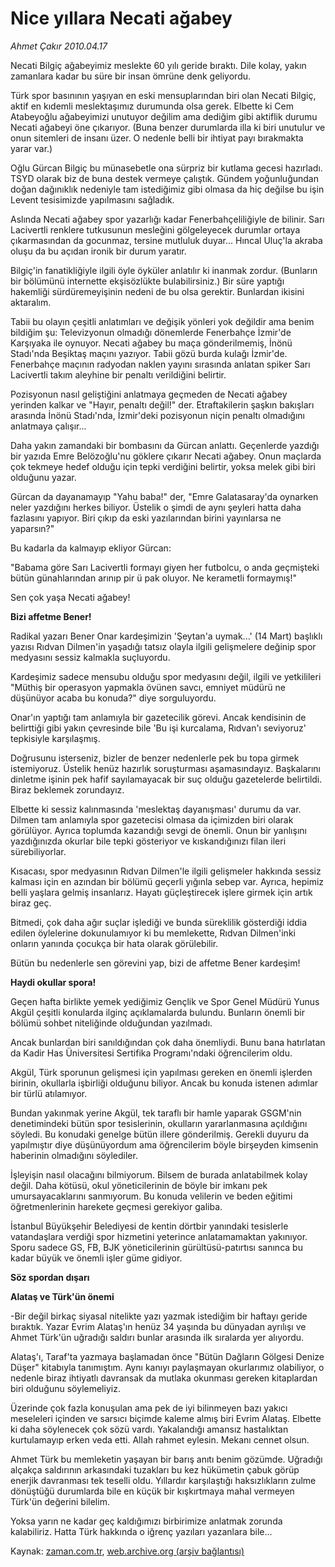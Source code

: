 # Nice yıllara Necati ağabey

*Ahmet Çakır 2010.04.17*

<tr><td class="metin" colspan="2" style="padding-top: 20px; padding-left: 5px; ">Necati Bilgiç ağabeyimiz meslekte 60 yılı geride bıraktı. Dile kolay, yakın zamanlara kadar bu süre bir insan ömrüne denk geliyordu.</td></tr><tr><td class="metin" colspan="2" style="padding-top: 20px; padding-left: 5px; "><p>Türk spor basınının yaşıyan en eski mensuplarından biri olan Necati Bilgiç, aktif en kıdemli meslektaşımız durumunda olsa gerek. Elbette ki Cem Atabeyoğlu ağabeyimizi unutuyor değilim ama dediğim gibi aktiflik durumu Necati ağabeyi öne çıkarıyor. (Buna benzer durumlarda illa ki biri unutulur ve onun sitemleri de insanı üzer. O nedenle belli bir ihtiyat payı bırakmakta yarar var.)
<p>Oğlu Gürcan Bilgiç bu münasebetle ona sürpriz bir kutlama gecesi hazırladı. TSYD olarak biz de buna destek vermeye çalıştık. Gündem yoğunluğundan doğan dağınıklık nedeniyle tam istediğimiz gibi olmasa da hiç değilse bu işin Levent tesisimizde yapılmasını sağladık.
<p>Aslında Necati ağabey spor yazarlığı kadar Fenerbahçeliliğiyle de bilinir. Sarı Lacivertli renklere tutkusunun mesleğini gölgeleyecek durumlar ortaya çıkarmasından da gocunmaz, tersine mutluluk duyar... Hıncal Uluç'la akraba oluşu da bu açıdan ironik bir durum yaratır.
<p>Bilgiç'in fanatikliğiyle ilgili öyle öyküler anlatılır ki inanmak zordur. (Bunların bir bölümünü internette ekşisözlükte bulabilirsiniz.) Bir süre yaptığı hakemliği sürdüremeyişinin nedeni de bu olsa gerektir. Bunlardan ikisini aktaralım.
<p>Tabii bu olayın çeşitli anlatımları ve değişik yönleri yok değildir ama benim bildiğim şu: Televizyonun olmadığı dönemlerde Fenerbahçe İzmir'de Karşıyaka ile oynuyor. Necati ağabey bu maça gönderilmemiş, İnönü Stadı'nda Beşiktaş maçını yazıyor. Tabii gözü burda kulağı İzmir'de. Fenerbahçe maçının radyodan naklen yayını sırasında anlatan spiker Sarı Lacivertli takım aleyhine bir penaltı verildiğini belirtir.
<p>Pozisyonun nasıl geliştiğini anlatmaya geçmeden de Necati ağabey yerinden kalkar ve "Hayır, penaltı değil!" der. Etraftakilerin şaşkın bakışları arasında İnönü Stadı'nda, İzmir'deki pozisyonun niçin penaltı olmadığını anlatmaya çalışır...
<p>Daha yakın zamandaki bir bombasını da Gürcan anlattı. Geçenlerde yazdığı bir yazıda Emre Belözoğlu'nu göklere çıkarır Necati ağabey. Onun maçlarda çok tekmeye hedef olduğu için tepki verdiğini belirtir, yoksa melek gibi biri olduğunu yazar.
<p>Gürcan da dayanamayıp "Yahu baba!" der, "Emre Galatasaray'da oynarken neler yazdığını herkes biliyor. Üstelik o şimdi de aynı şeyleri hatta daha fazlasını yapıyor. Biri çıkıp da eski yazılarından birini yayınlarsa ne yaparsın?"
<p>Bu kadarla da kalmayıp ekliyor Gürcan:
<p>"Babama göre Sarı Lacivertli formayı giyen her futbolcu, o anda geçmişteki bütün günahlarından arınıp pir ü pak oluyor. Ne kerametli formaymış!"
<p>Sen çok yaşa Necati ağabey!
<p><b>Bizi affetme Bener!</b>
<p>Radikal yazarı Bener Onar kardeşimizin 'Şeytan'a uymak...' (14 Mart) başlıklı yazısı Rıdvan Dilmen'in yaşadığı tatsız olayla ilgili gelişmelere değinip spor medyasını sessiz kalmakla suçluyordu.
<p>Kardeşimiz sadece mensubu olduğu spor medyasını değil, ilgili ve yetkilileri "Müthiş bir operasyon yapmakla övünen savcı, emniyet müdürü ne düşünüyor acaba bu konuda?" diye sorguluyordu.
<p>Onar'ın yaptığı tam anlamıyla bir gazetecilik görevi. Ancak kendisinin de belirttiği gibi yakın çevresinde bile 'Bu işi kurcalama, Rıdvan'ı seviyoruz' tepkisiyle karşılaşmış.
<p>Doğrusunu isterseniz, bizler de benzer nedenlerle pek bu topa girmek istemiyoruz. Üstelik henüz hazırlık soruşturması aşamasındayız. Başkalarını dinletme işinin pek hafif sayılamayacak bir suç olduğu gazetelerde belirtildi. Biraz beklemek zorundayız.
<p>Elbette ki sessiz kalınmasında 'meslektaş dayanışması' durumu da var. Dilmen tam anlamıyla spor gazetecisi olmasa da içimizden biri olarak görülüyor. Ayrıca toplumda kazandığı sevgi de önemli. Onun bir yanlışını yazdığınızda okurlar bile tepki gösteriyor ve kıskandığınızı filan ileri sürebiliyorlar.
<p>Kısacası, spor medyasının Rıdvan Dilmen'le ilgili gelişmeler hakkında sessiz kalması için en azından bir bölümü geçerli yığınla sebep var. Ayrıca, hepimiz belli yaşlara gelmiş insanlarız. Hayatı güçleştirecek işlere girmek için artık biraz geç.
<p>Bitmedi, çok daha ağır suçlar işlediği ve bunda süreklilik gösterdiği iddia edilen öylelerine dokunulamıyor ki bu memlekette, Rıdvan Dilmen'inki onların yanında çocukça bir hata olarak görülebilir.
<p>Bütün bu nedenlerle sen görevini yap, bizi de affetme Bener kardeşim!
<p><b>Haydi okullar spora!</b>
<p>Geçen hafta birlikte yemek yediğimiz Gençlik ve Spor Genel Müdürü Yunus Akgül çeşitli konularda ilginç açıklamalarda bulundu. Bunların önemli bir bölümü sohbet niteliğinde olduğundan yazılmadı.
<p>Ancak bunlardan biri sanıldığından çok daha önemliydi. Bunu bana hatırlatan da Kadir Has Üniversitesi Sertifika Programı'ndaki öğrencilerim oldu.
<p>Akgül, Türk sporunun gelişmesi için yapılması gereken en önemli işlerden birinin, okullarla işbirliği olduğunu biliyor. Ancak bu konuda istenen adımlar bir türlü atılamıyor.
<p>Bundan yakınmak yerine Akgül, tek taraflı bir hamle yaparak GSGM'nin denetimindeki bütün spor tesislerinin, okulların yararlanmasına açıldığını söyledi. Bu konudaki genelge bütün illere gönderilmiş. Gerekli duyuru da yapılmıştır diye düşünüyordum ama öğrencilerim böyle birşeyden kimsenin haberinin olmadığını söylediler.
<p>İşleyişin nasıl olacağını bilmiyorum. Bilsem de burada anlatabilmek kolay değil. Daha kötüsü, okul yöneticilerinin de böyle bir imkanı pek umursayacaklarını sanmıyorum. Bu konuda velilerin ve beden eğitimi öğretmenlerinin harekete geçmesi gerekiyor galiba.
<p>İstanbul Büyükşehir Belediyesi de kentin dörtbir yanındaki tesislerle vatandaşlara verdiği spor hizmetini yeterince anlatamamaktan yakınıyor. Sporu sadece GS, FB, BJK yöneticilerinin gürültüsü-patırtısı sanınca bu kadar büyük ve önemli işler güme gidiyor.
<p><b>Söz spordan dışarı
<p>Alataş ve Türk'ün önemi</p></b>
<p>-Bir değil birkaç siyasal nitelikte yazı yazmak istediğim bir haftayı geride bıraktık. Yazar Evrim Alataş'ın henüz 34 yaşında bu dünyadan ayrılışı ve Ahmet Türk'ün uğradığı saldırı bunlar arasında ilk sıralarda yer alıyordu.
<p>Alataş'ı, Taraf'ta yazmaya başlamadan önce "Bütün Dağların Gölgesi Denize Düşer" kitabıyla tanımıştım. Aynı kanıyı paylaşmayan okurlarımız olabiliyor, o nedenle biraz ihtiyatlı davransak da mutlaka okunması gereken kitaplardan biri olduğunu söylemeliyiz.
<p>Üzerinde çok fazla konuşulan ama pek de iyi bilinmeyen bazı yakıcı meseleleri içinden ve sarsıcı biçimde kaleme almış biri Evrim Alataş. Elbette ki daha söylenecek çok sözü vardı. Yakalandığı amansız hastalıktan kurtulamayıp erken veda etti. Allah rahmet eylesin. Mekanı cennet olsun.
<p>Ahmet Türk bu memleketin yaşayan bir barış anıtı benim gözümde. Uğradığı alçakça saldırının arkasındaki tuzakları bu kez hükümetin çabuk görüp enerjik davranması tek teselli oldu. Yıllardır karşılaştığı haksızlıkların zulme dönüştüğü durumlarda bile en küçük bir kışkırtmaya mahal vermeyen Türk'ün değerini bilelim.
<p>Yoksa yarın ne kadar geç kaldığımızı birbirimize anlatmak zorunda kalabiliriz. Hatta Türk hakkında o iğrenç yazıları yazanlara bile... <br/></p></p></p></p></p></p></p></p></p></p></p></p></p></p></p></p></p></p></p></p></p></p></p></p></p></p></p></p></p></p></p></p></p></td></tr>

Kaynak: [zaman.com.tr](http://zaman.com.tr/yazar.do?yazino=974052), [web.archive.org (arşiv bağlantısı)](http://web.archive.org/web/20100418220711/http://zaman.com.tr:80/yazar.do?yazino=974052)
